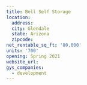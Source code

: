 ```yaml
---
title: Bell Self Storage
location:
  address:
  city: Glendale
  state: Arizona
  zipcode:
net_rentable_sq_ft: '80,000'
units: '700'
opening: Spring 2021
website_url:
gys_companies:
  - development
---
```

